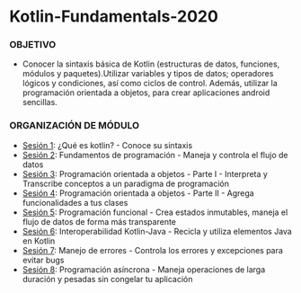 # Kotlin-Fundamentals-2020 

### OBJETIVO 
 - Conocer la sintaxis básica de Kotlin (estructuras de datos, funciones, módulos y paquetes).Utilizar variables y tipos de datos; operadores lógicos y condiciones, así como ciclos de control. Además, utilizar la programación orientada a objetos,  para crear aplicaciones android sencillas. 

 ### ORGANIZACIÓN DE MÓDULO 
 
 - [Sesión 1](Sesion-01): ¿Qué es kotlin? - Conoce su sintaxis
 - [Sesión 2](Sesion-02): Fundamentos de programación - Maneja y controla el flujo de datos
 - [Sesión 3](Sesion-03): Programación orientada a objetos - Parte I - Interpreta y Transcribe conceptos a un paradigma de programación
 - [Sesión 4](Sesion-04): Programación orientada a objetos - Parte II - Agrega funcionalidades a tus clases
 - [Sesión 5](Sesion-05): Programación funcional - Crea estados inmutables, maneja el flujo de datos de forma más transparente 
 - [Sesión 6](Sesion-06): Interoperabilidad Kotlin-Java - Recicla y utiliza elementos Java en Kotlin
 - [Sesión 7](Sesion-07): Manejo de errores  - Controla los errores y excepciones para evitar bugs
 - [Sesión 8](Sesion-08): Programación asíncrona - Maneja operaciones de larga duración y pesadas sin congelar tu aplicación


